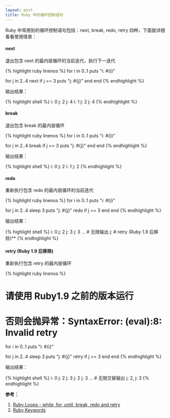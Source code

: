 ```yaml
---
layout: post
title: Ruby 中的循环控制语句
---
```


Ruby 中常用到的循环控制语句包括：next, break, redo, retry 四种，下面就详细看看使用情景：

#### next
退出包含 next 的最内层循环的当前迭代，执行下一迭代

{% highlight ruby linenos %}
for i in 0..1
  puts "i: #{i}"

  for j in 2..4
    next if j == 3
    puts "j: #{j}"
  end
end
{% endhighlight %}

输出结果：

{% highlight shell %}
i: 0
j: 2
j: 4
i: 1
j: 2
j: 4
{% endhighlight %}

#### break
退出包含 break 的最内层循环

{% highlight ruby linenos %}
for i in 0..1
  puts "i: #{i}"

  for j in 2..4
    break if j == 3
    puts "j: #{j}"
  end
end
{% endhighlight %}

输出结果：

{% highlight shell %}
i: 0
j: 2
i: 1
j: 2
{% endhighlight %}

#### redo
重新执行包含 redo 的最内层循环的当前迭代

{% highlight ruby linenos %}
for i in 0..1
  puts "i: #{i}"

  for j in 2..4
    sleep 3
    puts "j: #{j}"
    redo if j == 3
  end
end
{% endhighlight %}

输出结果：

{% highlight shell %}
i: 0
j: 2
j: 3
j: 3
...  # 无限输出 j: # retry (Ruby 1.9 后移除)**
{% endhighlight %}

#### retry (Ruby 1.9 后移除)
重新执行包含 retry 的最内层循环

{% highlight ruby linenos %}
# 请使用 Ruby1.9 之前的版本运行
# 否则会抛异常：SyntaxError: (eval):8: Invalid retry
for i in 0..1
  puts "i: #{i}"

  for j in 2..4
    sleep 3
    puts "j: #{j}"
    retry if j == 3
  end
end
{% endhighlight %}

输出结果：

{% highlight shell %}
i: 0
j: 2
j: 3
j: 2
j: 3
...  # 无限交替输出 j: 2, j: 3
{% endhighlight %}

**参考：**

1. [Ruby Loops - while, for, until, break, redo and retry](http://www.tutorialspoint.com/ruby/ruby_loops.htm)
2. [Ruby Keywords](http://ruby-doc.org/docs/keywords/1.9/)
